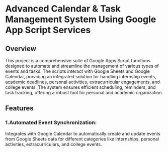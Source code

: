 # Advanced Calendar & Task Management System Using Google App Script Services

## Overview
This project is a comprehensive suite of Google Apps Script functions designed to automate and streamline the management of various types of events and tasks. The scripts interact with Google Sheets and Google Calendar, providing an integrated solution for handling internship events, academic deadlines, personal activities, extracurricular engagements, and college events. The system ensures efficient scheduling, reminders, and task tracking, offering a robust tool for personal and academic organization.

## Features
### 1.Automated Event Synchronization: 
Integrates with Google Calendar to automatically create and update events from Google Sheets data for different categories like internships, personal activities, extracurriculars, and college events.
